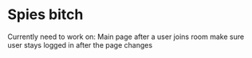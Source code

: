 # Spies bitch

Currently need to work on:
  Main page after a user joins room
  make sure user stays logged in after the page changes
